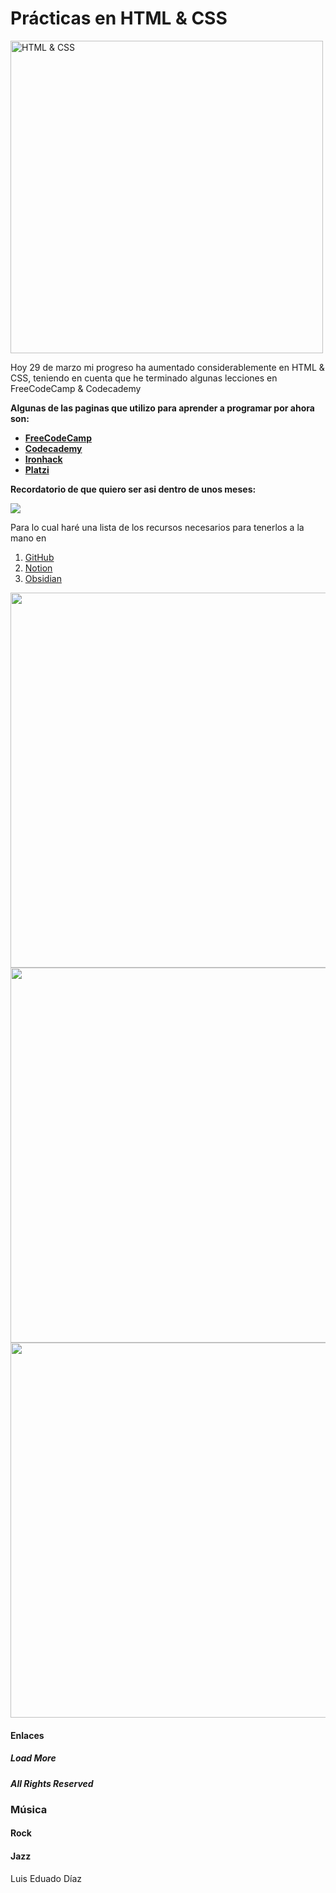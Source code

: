<!DOCTYPE html>
<html lang="en-US">
  <head>
      <meta charset="UTF-8">
      <title><strong>Prácticas en HTML & CSS</strong></title>
      <link href="style.css" type="text/css" rel="stylesheet">
  </head>
  <body>
      <h1 class="practicasenhtmlcss">Prácticas en HTML & CSS</h1>
      <img class="imagen-cambios" src="https://www.htmlandcssbook.com/images/slideshow-home/triplicate.jpg" width="500" alt="HTML & CSS">
      <div id="primer-parrafo">
      <p>Hoy 29 de marzo mi progreso ha aumentado considerablemente en HTML & CSS, teniendo en cuenta que he terminado algunas lecciones en FreeCodeCamp & Codecademy</p>
      </div>
      <div id="segundo-parrafo">
      <p><strong>Algunas de las paginas que utilizo para aprender a programar por ahora son:</strong></p>
      </div>
      <div>
      <ul>
        <li><a href="https://www.freecodecamp.org/" target="_blank"><strong>FreeCodeCamp</strong></a></li>
        <li><a href="https://www.codecademy.com/learn" target="_blank"><strong>Codecademy</strong></a></li>
        <li><a href="https://www.ironhack.com/en" target="_blank"><strong>Ironhack</strong></a></li>
        <li><a href="https://platzi.com/" target="_blank"><strong>Platzi</strong></a></li>
      </ul>
      </div>
      <div id="tercer-parrafo">
    <p><strong>Recordatorio de que quiero ser asi dentro de unos meses:</strong></p>
    </div>
      <a href="https://twitter.com/nateliason/status/1505207670789353472?s=20&t=wt18qsNwQRdKL4D2NXe9Ng" target="_blank"><img src="https://pbs.twimg.com/media/FOOSUsJXwAkvjGS?format=jpg&name=medium"></a>
      <div class="fondo-parrafo">
      <p>Para lo cual haré una lista de los recursos necesarios para tenerlos a la mano en </p>
      <ol>
        <li><a href="https://github.com/" target="_blank">GitHub</a></li>
        <li><a href="https://www.notion.so/" target="_blank">Notion</a></li>
        <li><a href="https://obsidian.md/" target="_blank">Obsidian</a></li>
      </ol>
    </div>
      <div>
        <img src="https://kinsta.com/es/wp-content/uploads/sites/8/2018/05/qu%C3%A9-es-github-1.png" width="600">
      </div>
      <div>
        <img src="https://encrypted-tbn0.gstatic.com/images?q=tbn:ANd9GcSAa7Rm2qg6nqv-I18u0Kyk5Hu4yb9BWs-xixvf-X3sk-IFC1W4I9DIQJVbDpmM7CI4qLM&usqp=CAU" width="600">
      </div>
      <div>
        <img src="https://windows-cdn.softpedia.com/screenshots/Obsidian-app_1.png" width="600">
      </div>
        <div class="box white-box">
        <h4 class="snippet-text">Enlaces</h4>
        <h5 class="box black-box">Load More</h5>
        <h5 class="box black-box">All Rights Reserved</h5>
      </div>
      <div class="box blue-box">
<h3 class="snippet-text">Música</h3>

<h4 class="box blanco-box">Rock</h4>
<h4 class="box yellow-box">Jazz</h4>

</div>
      <footer>Luis Eduado Díaz</footer>
    </body>
  </html>

